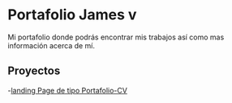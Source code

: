 # Portafolio James v

Mi portafolio donde podrás encontrar mis trabajos así como mas información acerca de mí.

## Proyectos

-[landing Page de tipo Portafolio-CV](https://jamesv11.github.io/public-portfolio/portafolio-jamesv)
